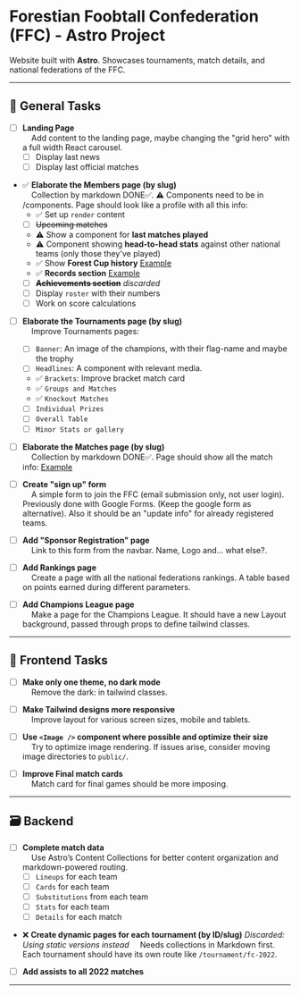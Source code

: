 # Forestian Foobtall Confederation (FFC) - Astro Project

Website built with **Astro**. Showcases tournaments, match details, and national federations of the FFC.

---

## 🧠 General Tasks

- [ ] **Landing Page**  
&nbsp;&nbsp;&nbsp;&nbsp;Add content to the landing page, maybe changing the "grid hero" with a full width React carousel.
  - [ ] Display last news
  - [ ] Display last official matches

- ✅ **Elaborate the Members page (by slug)**  
&nbsp;&nbsp;&nbsp;&nbsp;Collection by markdown DONE✅. ⚠ Components need to be in /components. Page should look like a profile with all this info:
  - ✅ Set up `render` content
  - [ ] ~~Upcoming matches~~
  - ⚠ Show a component for **last matches played**
  - ⚠ Component showing **head-to-head stats** against other national teams (only those they've played)
  - ✅ Show **Forest Cup history** [Example](https://es.wikipedia.org/wiki/Selección_de_fútbol_de_Argentina#Estadísticas)
  - ✅ **Records section** [Example](https://es.wikipedia.org/wiki/Selección_de_fútbol_de_Argentina#Récords_y_notas)
  - [ ] ~~**Achievements section**~~ _discarded_
  - [ ] Display `roster` with their numbers
  - [ ] Work on score calculations

- [ ] **Elaborate the Tournaments page (by slug)**  
&nbsp;&nbsp;&nbsp;&nbsp;Improve Tournaments pages:
  - [ ] `Banner`: An image of the champions, with their flag-name and maybe the trophy
  - [ ] `Headlines`: A component with relevant media.
  - ✅ `Brackets`: Improve bracket match card
  - ✅ `Groups and Matches`
  - ✅ `Knockout Matches`
  - [ ] `Individual Prizes`
  - [ ] `Overall Table`
  - [ ] `Minor Stats or gallery`

- [ ] **Elaborate the Matches page (by slug)**  
&nbsp;&nbsp;&nbsp;&nbsp;Collection by markdown DONE✅. Page should show all the match info: [Example](https://www.promiedos.com.ar/game/borussia-dortmund-vs-real-madrid/ebcejgh)

- [ ] **Create "sign up" form**  
&nbsp;&nbsp;&nbsp;&nbsp;A simple form to join the FFC (email submission only, not user login). Previously done with Google Forms. (Keep the google form as alternative). Also it should be an "update info" for already registered teams.

- [ ] **Add "Sponsor Registration" page**  
&nbsp;&nbsp;&nbsp;&nbsp;Link to this form from the navbar. Name, Logo and... what else?.

- [ ] **Add Rankings page**  
&nbsp;&nbsp;&nbsp;&nbsp;Create a page with all the national federations rankings. A table based on points earned during different parameters.

- [ ] **Add Champions League page**  
&nbsp;&nbsp;&nbsp;&nbsp;Make a page for the Champions League. It should have a new Layout background, passed through props to define tailwind classes.

---


## 🎨 Frontend Tasks

- [ ] **Make only one theme, no dark mode**  
&nbsp;&nbsp;&nbsp;&nbsp;Remove the dark: in tailwind classes.

- [ ] **Make Tailwind designs more responsive**  
&nbsp;&nbsp;&nbsp;&nbsp;Improve layout for various screen sizes, mobile and tablets.

- [ ] **Use `<Image />` component where possible and optimize their size**  
&nbsp;&nbsp;&nbsp;&nbsp;Try to optimize image rendering. If issues arise, consider moving image directories to `public/`.

- [ ] **Improve Final match cards**  
&nbsp;&nbsp;&nbsp;&nbsp;Match card for final games should be more imposing.

---

## 🗃️ Backend

- [ ] **Complete match data**  
&nbsp;&nbsp;&nbsp;&nbsp;Use Astro’s Content Collections for better content organization and markdown-powered routing.
  - [ ] `Lineups` for each team
  - [ ] `Cards` for each team
  - [ ] `Substitutions` from each team
  - [ ] `Stats` for each team
  - [ ] `Details` for each match
  
- ❌ **Create dynamic pages for each tournament (by ID/slug)** _Discarded: Using static versions instead_ 
&nbsp;&nbsp;&nbsp;&nbsp;Needs collections in Markdown first. Each tournament should have its own route like `/tournament/fc-2022`.
  
- [ ] **Add assists to all 2022 matches**

---